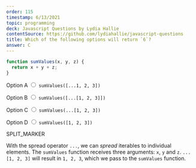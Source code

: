 ```yaml
---
order: 115
timestamp: 6/13/2021
topic: programming
deck: Javascript Questions by Lydia Hallie
contentSource: https://github.com/lydiahallie/javascript-questions
title: Which of the following options will return `6`?
answer: C
---
```


  

```javascript
function sumValues(x, y, z) {
  return x + y + z;
}
```


<label for="option-A">Option A</label>
<span class="option-container">
  <input
    type="radio"
    name="answer-option"
    id="option-A" value="A"
  />
  `sumValues([...1, 2, 3])`
</span>
    

<label for="option-B">Option B</label>
<span class="option-container">
  <input
    type="radio"
    name="answer-option"
    id="option-B" value="B"
  />
  `sumValues([...[1, 2, 3]])`
</span>
    

<label for="option-C">Option C</label>
<span class="option-container">
  <input
    type="radio"
    name="answer-option"
    id="option-C" value="C"
  />
  `sumValues(...[1, 2, 3])`
</span>
    

<label for="option-D">Option D</label>
<span class="option-container">
  <input
    type="radio"
    name="answer-option"
    id="option-D" value="D"
  />
  `sumValues([1, 2, 3])`
</span>
    




SPLIT_MARKER

With the spread operator `...`, we can _spread_ iterables to individual elements. The `sumValues` function receives three arguments: `x`, `y` and `z`. `...[1, 2, 3]` will result in `1, 2, 3`, which we pass to the `sumValues` function.



